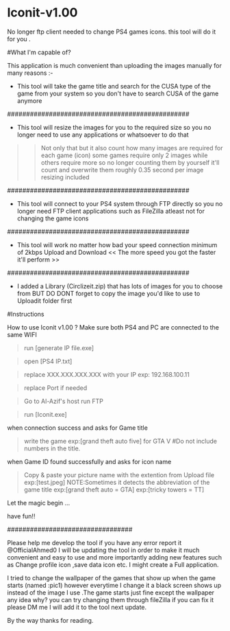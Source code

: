 # Iconit-v1.00
No longer ftp client needed to change PS4 games icons. this tool will do it for you .


#What I'm capable of?


This application is much convenient than uploading the images manually for many reasons :-

* This tool will take the game title and search for the CUSA type of the game from your system so you don't have to search CUSA of the game anymore 

################################################
* This tool will resize the images for you to the required size so you no longer need to use any applications or whatsoever to do that 

>> Not only that but it also count how many images are required for each game (icon) some games require only 2 images while others require more so no longer counting them by yourself it'll count and overwrite them roughly 0.35 second per image resizing included

################################################
* This tool will connect to your PS4 system through FTP directly so you no longer need FTP client applications such as FileZilla atleast not for changing the game icons

################################################
* This tool will work no matter how bad your speed connection minimum of 2kbps Upload and Download << The more speed you got the faster it'll perform >>

################################################
* I added a Library (Circlizeit.zip) that has lots of images for you to choose
from BUT DO DONT forget to copy the image you'd like to 
use to Uploadit folder first



#Instructions

How to use Iconit v1.00 ?
Make sure both PS4 and PC 
are connected to the same WIFI

>run [generate IP file.exe] 

>open [PS4 IP.txt]

>replace XXX.XXX.XXX.XXX with your IP 
    exp: 192.168.100.11

>replace Port if needed

>Go to Al-Azif's host 
>run FTP

>run [Iconit.exe]

when connection success and asks
for Game title 

>write the game 
 exp:[grand theft auto five] for GTA V #Do not include numbers in the title.

when Game ID found successfully and
asks for icon name 

>Copy & paste your picture name with the
 extention from Upload file
 exp:[test.jpeg]
NOTE:Sometimes it detects the
abbreviation of the game title
exp:[grand theft auto = GTA]
exp:[tricky towers = TT]

Let the magic begin ...

have fun!!

#################################

Please help me develop the tool if you have any error report it @OfficialAhmed0
I will be updating the tool in order to make it much convenient and easy to use
and more importantly adding new features such as Change
profile icon ,save data icon etc.
I might create a Full application.

I tried to change the wallpaper of the games that show up when the game starts (named :pic1) however everytime I change
it a black screen shows up instead of the image I use .The
game starts just fine except the wallpaper any idea why?
you can try changing them through fileZilla if you can fix it
please DM me I will add it to the tool next update.

By the way thanks for reading. 

